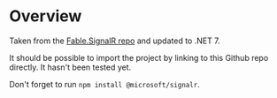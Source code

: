 # Overview

Taken from the [Fable.SignalR repo](https://github.com/Shmew/Fable.SignalR) and updated to .NET 7.

It should be possible to import the project by linking to this Github repo directly. It hasn't been tested yet.

Don't forget to run `npm install @microsoft/signalr`.